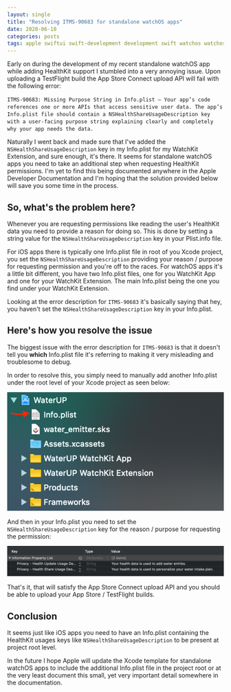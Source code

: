 ```yaml
---
layout: single
title: "Resolving ITMS-90683 for standalone watchOS apps"
date: 2020-06-10
categories: posts
tags: apple swiftui swift-development development swift watchos watchos-development watch-development apple-watch swiftui-app healthkit standalone watchos app testflight watchkit ITMS-90683
---
```


Early on during the development of my recent standalone watchOS app while adding HealthKit support I stumbled into a very annoying issue. Upon uploading a TestFlight build the App Store Connect upload API will fail with the following error: 

`ITMS-90683: Missing Purpose String in Info.plist – Your app’s code references one or more APIs that access sensitive user data. The app’s Info.plist file should contain a NSHealthShareUsageDescription key with a user-facing purpose string explaining clearly and completely why your app needs the data.`

Naturally I went back and made sure that I've added the `NSHealthShareUsageDescription` key in my Info.plist for my WatchKit Extension, and sure enough, it's there. It seems for standalone watchOS apps you need to take an additional step when requesting HealthKit permissions. I'm yet to find this being documented anywhere in the Apple Developer Documentation and I'm hoping that the solution provided below will save you some time in the process.

## So, what's the problem here?

Whenever you are requesting permissions like reading the user's HealthKit data you need to provide a reason for doing so. This is done by setting a string value for the `NSHealthShareUsageDescription` key in your Plist.info file.

For iOS apps there is typically one Info.plist file in root of you Xcode project, you set the `NSHealthShareUsageDescription` providing your reason / purpose for requesting permission and you're off to the races. For watchOS apps it's a little bit different, you have two Info.plist files, one for you WatchKit App and one for your WatchKit Extension. The main Info.plist being the one you find under your WatchKit Extension.

Looking at the error description for `ITMS-90683` it's basically saying that hey, you haven't set the `NSHealthShareUsageDescription` key in your Info.plist.

## Here's how you resolve the issue

The biggest issue with the error description for `ITMS-90683` is that it doesn't tell you **which** Info.plist file it's referring to making it very misleading and troublesome to debug.

In order to resolve this, you simply need to manually add another Info.plist under the root level of your Xcode project as seen below:

![image](/assets/images/ITMS-90683-watchos-standalone-app-1.png)

And then in your Info.plist you need to set the `NSHealthShareUsageDescription` key for the reason / purpose for requesting the permission:

![image](/assets/images/ITMS-90683-watchos-standalone-app-2.png)

That's it, that will satisfy the App Store Connect upload API and you should be able to upload your App Store / TestFlight builds.

## Conclusion

It seems just like iOS apps you need to have an Info.plist containing the HealthKit usages keys like `NSHealthShareUsageDescription` to be present at project root level.

In the future I hope Apple will update the Xcode template for standalone watchOS apps to include the additional Info.plist file in the project root or at the very least document this small, yet very important detail somewhere in the documentation.